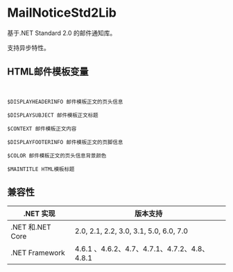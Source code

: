# MailNoticeStd2Lib

基于.NET Standard 2.0 的邮件通知库。

支持异步特性。

## HTML邮件模板变量

```


$DISPLAYHEADERINFO 邮件模板正文的页头信息

$DISPLAYSUBJECT 邮件模板正文标题

$CONTEXT 邮件模板正文内容

$DISPLAYFOOTERINFO 邮件模板正文的页脚信息

$COLOR 邮件模板正文的页头信息背景颜色

$MAINTITLE HTML模板标题
```

## 兼容性

| .NET 实现        | 版本支持                                     |
| ---------------- | -------------------------------------------- |
| .NET 和.NET Core | 2.0, 2.1, 2.2, 3.0, 3.1, 5.0, 6.0, 7.0       |
| .NET Framework   | 4.6.1 、4.6.2、4.7、4.7.1、4.7.2、4.8、4.8.1 |
